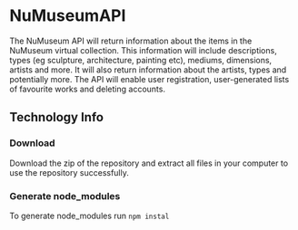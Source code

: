 # NuMuseumAPI

The NuMuseum API will return information about the items in the NuMuseum virtual collection. This information will include descriptions, types (eg sculpture, architecture, painting etc), mediums, dimensions, artists and more. It will also return information about the artists, types and potentially more. The API will enable user registration, user-generated lists of favourite works and deleting accounts.

## Technology Info

### Download

Download the zip of the repository and extract all files in your computer to use the repository successfully.

### Generate node_modules

To generate node_modules run `npm instal`
